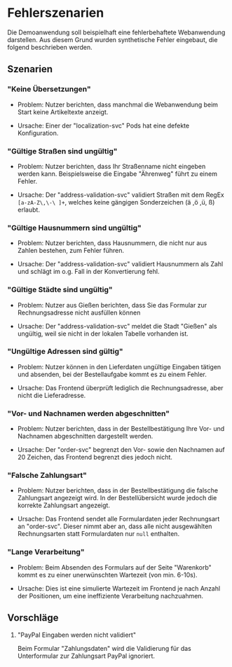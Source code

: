 # Fehlerszenarien

Die Demoanwendung soll beispielhaft eine fehlerbehaftete Webanwendung darstellen. Aus diesem Grund wurden synthetische Fehler eingebaut, die folgend beschrieben werden.

## Szenarien

### "Keine Übersetzungen"

- Problem: Nutzer berichten, dass manchmal die Webanwendung beim Start keine Artikeltexte anzeigt.

- Ursache: Einer der "localization-svc" Pods hat eine defekte Konfiguration.

### "Gültige Straßen sind ungültig"

- Problem: Nutzer berichten, dass Ihr Straßenname nicht eingeben werden kann. Beispielsweise die Eingabe "Ährenweg" führt zu einem Fehler.

- Ursache: Der "address-validation-svc" validiert Straßen mit dem RegEx `[a-zA-Z\,\-\ ]+`, welches keine gängigen Sonderzeichen (ä ,ö ,ü, ß) erlaubt.

### "Gültige Hausnummern sind ungültig"

- Problem: Nutzer berichten, dass Hausnummern, die nicht nur aus Zahlen bestehen, zum Fehler führen.

- Ursache: Der "address-validation-svc" validiert Hausnummern als Zahl und schlägt im o.g. Fall in der Konvertierung fehl.

### "Gültige Städte sind ungültig"

- Problem: Nutzer aus Gießen berichten, dass Sie das Formular zur Rechnungsadresse nicht ausfüllen können

- Ursache: Der "address-validation-svc" meldet die Stadt "Gießen" als ungültig, weil sie nicht in der lokalen Tabelle vorhanden ist.

### "Ungültige Adressen sind gültig"

- Problem: Nutzer können in den Lieferdaten ungültige Eingaben tätigen und absenden, bei der Bestellaufgabe kommt es zu einem Fehler.

- Ursache: Das Frontend überprüft lediglich die Rechnungsadresse, aber nicht die Lieferadresse.

### "Vor- und Nachnamen werden abgeschnitten"

- Problem: Nutzer berichten, dass in der Bestellbestätigung Ihre Vor- und Nachnamen abgeschnitten dargestellt werden.

- Ursache: Der "order-svc" begrenzt den Vor- sowie den Nachnamen auf 20 Zeichen, das Frontend begrenzt dies jedoch nicht.

### "Falsche Zahlungsart"

- Problem: Nutzer berichten, dass in der Bestellbestätigung die falsche Zahlungsart angezeigt wird. In der Bestellübersicht wurde jedoch die korrekte Zahlungsart angezeigt.

- Ursache: Das Frontend sendet alle Formulardaten jeder Rechnungsart an "order-svc". Dieser nimmt aber an, dass alle nicht ausgewählten Rechnungsarten statt Formulardaten nur `null` enthalten.

### "Lange Verarbeitung"

- Problem: Beim Absenden des Formulars auf der Seite "Warenkorb" kommt es zu einer unerwünschten Wartezeit (von min. 6-10s).

- Ursache: Dies ist eine simulierte Wartezeit im Frontend je nach Anzahl der Positionen, um eine ineffiziente Verarbeitung nachzuahmen.


## Vorschläge

1. "PayPal Eingaben werden nicht validiert"

    Beim Formular "Zahlungsdaten" wird die Validierung für das Unterformular zur Zahlungsart PayPal ignoriert.
